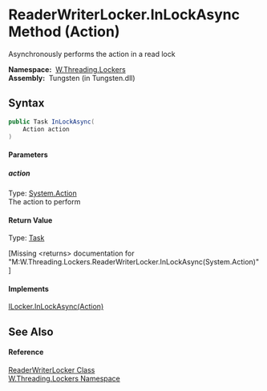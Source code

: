 ReaderWriterLocker.InLockAsync Method (Action)
==============================================
   Asynchronously performs the action in a read lock

  **Namespace:**  [W.Threading.Lockers][1]  
  **Assembly:**  Tungsten (in Tungsten.dll)

Syntax
------

```csharp
public Task InLockAsync(
	Action action
)
```

#### Parameters

##### *action*
Type: [System.Action][2]  
The action to perform

#### Return Value
Type: [Task][3]  

[Missing &lt;returns> documentation for "M:W.Threading.Lockers.ReaderWriterLocker.InLockAsync(System.Action)"]

#### Implements
[ILocker.InLockAsync(Action)][4]  


See Also
--------

#### Reference
[ReaderWriterLocker Class][5]  
[W.Threading.Lockers Namespace][1]  

[1]: ../README.md
[2]: http://msdn.microsoft.com/en-us/library/bb534741
[3]: http://msdn.microsoft.com/en-us/library/dd235678
[4]: ../ILocker/InLockAsync.md
[5]: README.md